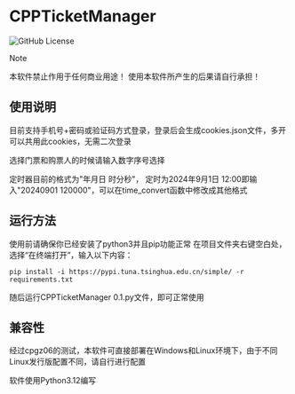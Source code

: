 # CPPTicketManager

![GitHub License](https://img.shields.io/github/license/shotoguazi/CPPticketManager)

> [!NOTE]
> 本软件禁止作用于任何商业用途！
> 使用本软件所产生的后果请自行承担！

## 使用说明

目前支持手机号+密码或验证码方式登录，登录后会生成cookies.json文件，多开可以共用此cookies，无需二次登录

选择门票和购票人的时候请输入数字序号选择

定时器目前的格式为"年月日 时分秒"， 定时为2024年9月1日 12:00即输入"20240901 120000"，可以在time_convert函数中修改成其他格式

## 运行方法

使用前请确保你已经安装了python3并且pip功能正常
在项目文件夹右键空白处，选择“在终端打开”，输入以下内容：
```shell
pip install -i https://pypi.tuna.tsinghua.edu.cn/simple/ -r requirements.txt
```
随后运行CPPTicketManager 0.1.py文件，即可正常使用

## 兼容性

经过cpgz06的测试，本软件可直接部署在Windows和Linux环境下，由于不同Linux发行版配置不同，请自行进行配置

软件使用Python3.12编写
